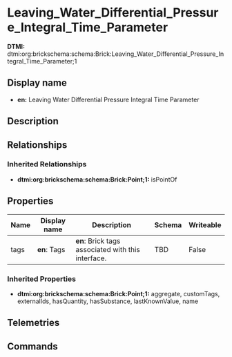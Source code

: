 # Leaving_Water_Differential_Pressure_Integral_Time_Parameter
**DTMI:** dtmi:org:brickschema:schema:Brick:Leaving_Water_Differential_Pressure_Integral_Time_Parameter;1
## Display name
- **en:** Leaving Water Differential Pressure Integral Time Parameter
## Description
## Relationships
### Inherited Relationships
* **dtmi:org:brickschema:schema:Brick:Point;1:** isPointOf
## Properties
|Name|Display name|Description|Schema|Writeable|
|-|-|-|-|-|
|tags|**en**: Tags|**en**: Brick tags associated with this interface.|TBD|False
### Inherited Properties
* **dtmi:org:brickschema:schema:Brick:Point;1:** aggregate, customTags, externalIds, hasQuantity, hasSubstance, lastKnownValue, name
## Telemetries
## Commands
